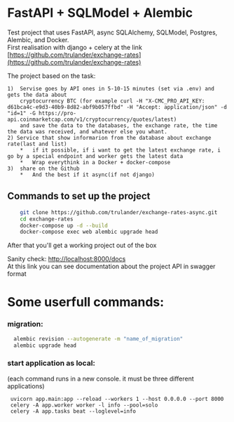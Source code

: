 # FastAPI + SQLModel + Alembic

Test project that uses FastAPI, async SQLAlchemy, SQLModel, Postgres, Alembic, and Docker. <br>
First realisation with django + celery at the link [https://github.com/trulander/exchange-rates](https://github.com/trulander/exchange-rates)

The project based on the task:
```team foundation
1)  Servise goes by API ones in 5-10-15 minutes (set via .env) and gets the data about 
    cryptocurrency BTC (for example curl -H "X-CMC_PRO_API_KEY: d61bca4c-e9d3-40b9-8d82-abf9b057ffbd" -H "Accept: application/json" -d "id=1" -G https://pro-api.coinmarketcap.com/v1/cryptocurrency/quotes/latest)
    and save the data to the databases, the exchange rate, the time the data was received, and whatever else you whant.
2) Service that show informarion from the database about exchange rate(last and list)
    *   if it possible, if i want to get the latest exchange rate, i go by a special endpoint and worker gets the latest data
    *   Wrap everythink in a Docker + docker-compose
3)  share on the Github
    *   And the best if it async(if not django)
```

## Commands to set up the project

```sh
    git clone https://github.com/trulander/exchange-rates-async.git
    cd exchange-rates
    docker-compose up -d --build
    docker-compose exec web alembic upgrade head
```

After that you'll get a working project out of the box

Sanity check: [http://localhost:8000/docs](http://localhost:8000/docs) <br>
At this link you can see documentation about the project API in swagger format


# Some userfull commands:
### migration:
```sh
  alembic revision --autogenerate -m "name_of_migration"
  alembic upgrade head

```

### start application as local:
(each command runs in a new console. it must be three different applications)

```shell
 uvicorn app.main:app --reload --workers 1 --host 0.0.0.0 --port 8000
 celery -A app.worker worker -l info --pool=solo
 celery -A app.tasks beat --loglevel=info

```
